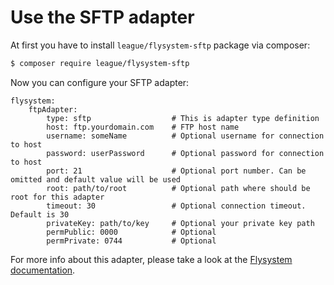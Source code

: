 # Use the SFTP adapter

At first you have to install `league/flysystem-sftp` package via composer:

```sh
$ composer require league/flysystem-sftp
```

Now you can configure your SFTP adapter:

```neon
flysystem:
    ftpAdapter:
        type: sftp                  # This is adapter type definition
        host: ftp.yourdomain.com    # FTP host name
        username: someName          # Optional username for connection to host
        password: userPassword      # Optional password for connection to host
        port: 21                    # Optional port number. Can be omitted and default value will be used
        root: path/to/root          # Optional path where should be root for this adapter
        timeout: 30                 # Optional connection timeout. Default is 30
        privateKey: path/to/key     # Optional your private key path
        permPublic: 0000            # Optional
        permPrivate: 0744           # Optional
```

For more info about this adapter, please take a look at the [Flysystem documentation](http://flysystem.thephpleague.com/adapter/sftp/).
